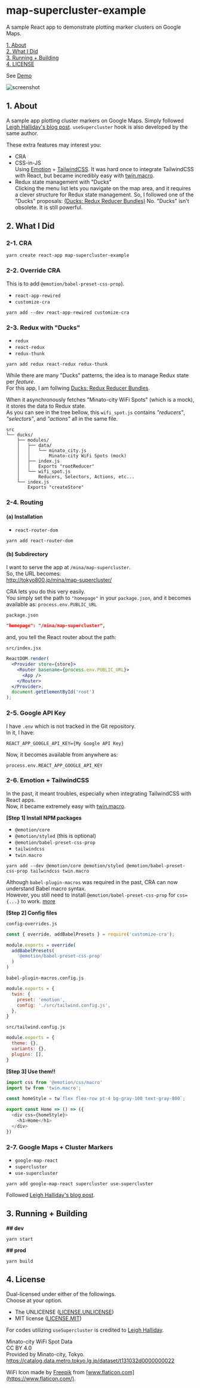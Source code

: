 # map-supercluster-example

A sample React app to demonstrate plotting marker clusters on Google Maps.

[1. About](#about)  
[2. What I Did](#what)  
[3. Running + Building](#run-build)  
[4. LICENSE](#license)  

See [Demo](http://tokyo800.jp/mina/map-supercluster/)

![screenshot](screenshot.jpg "Screenshot")


<a id="about"></a>
## 1. About

A sample app plotting cluster markers on Google Maps.
Simply followed [Leigh Halliday's blog post](https://www.leighhalliday.com/google-maps-clustering).
`useSupercluster` hook is also developed by the same author.

These extra features may interest you:

- CRA
- CSS-in-JS  
Using [Emotion](https://github.com/emotion-js/emotion) + [TailwindCSS](https://github.com/tailwindlabs/tailwindcss).
It was hard once to integrate TailwindCSS with React,
but became incredibly easy with
[twin.macro](https://github.com/ben-rogerson/twin.macro).
- Redux state management with "Ducks"  
Clicking the menu list lets you navigate on the map area,
and it requires a clever structure for Redux state management.
So, I followed one of the "Ducks" proposals: [(Ducks: Redux Reducer Bundles)](https://github.com/erikras/ducks-modular-redux)
No. "Ducks" isn't obsolete. It is still powerful.


<a id="what"></a>
## 2. What I Did

### 2-1. CRA

```shell
yarn create react-app map-supercluster-example
```

### 2-2. Override CRA

This is to add `@emotion/babel-preset-css-prop`).

- `react-app-rewired`
- `customize-cra`

```shell
yarn add --dev react-app-rewired customize-cra
```

### 2-3. Redux with "Ducks"

- `redux`
- `react-redux`
- `redux-thunk`

```shell
yarn add redux react-redux redux-thunk
```

While there are many "Ducks" patterns, the idea is to manage Redux state per *feature*.  
For this app, I am follwing
[Ducks: Redux Reducer Bundles](https://github.com/erikras/ducks-modular-redux).

When it asynchronously fetches "Minato-city WiFi Spots" (which is a mock),
it stores the data to Redux state.  
As you can see in the tree bellow,
this `wifi_spot.js` contains *"reducers"*, *"selectors"*, and *"actions"* all in the same file.

```
src
└── ducks/
    ├── modules/
    │   ├── data/
    │   │   └── minato_city.js
    │   │       Minato-city WiFi Spots (mock)
    │   ├── index.js
    │   │   Exports "rootReducer"
    │   └── wifi_spot.js
    │       Reducers, Selectors, Actions, etc...
    └── index.js
        Exports "createStore"
```


### 2-4. Routing

#### (a) Installation

- `react-router-dom`

```shell
yarn add react-router-dom
```

#### (b) Subdirectory

I want to serve the app at `/mina/map-supercluster`.  
So, the URL becomes:  
http://tokyo800.jp/mina/map-supercluster/

CRA lets you do this very easily.  
You simply set the path to `"homepage"` in your `package.json`,
and it becomes available as: `process.env.PUBLIC_URL`

`package.json`
```json
"homepage": "/mina/map-supercluster",
```

and, you tell the React router about the path:

`src/index.jsx`
```jsx
ReactDOM.render(
  <Provider store={store}>
    <Router basename={process.env.PUBLIC_URL}>
      <App />
    </Router>
  </Provider>,
  document.getElementById('root')
);
```


### 2-5. Google API Key

I have `.env` which is not tracked in the Git repository.  
In it, I have:

```
REACT_APP_GOOGLE_API_KEY={My Google API Key}
```

Now, it becomes available from anywhere as:
```
process.env.REACT_APP_GOOGLE_API_KEY
```


### 2-6. Emotion + TailwindCSS

In the past, it meant troubles, especially when integrating TailwindCSS with React apps.  
Now, it became extremely easy with [twin.macro](https://github.com/ben-rogerson/twin.macro).

**[Step 1] Install NPM packages**  

- `@emotion/core`
- `@emotion/styled` (this is optional)
- `@emotion/babel-preset-css-prop`
- `tailwindcss`
- `twin.macro`

```shell
yarn add --dev @emotion/core @emotion/styled @emotion/babel-preset-css-prop tailwindcss twin.macro
```

Although `babel-plugin-macros` was required in the past, CRA can now understand Babel macro syntax.  
However, you still need to install `@emotion/babel-preset-css-prop` for `css={...}` to work.
[more](https://github.com/emotion-js/emotion/issues/1237)


**[Step 2] Config files**  

`config-overrides.js`
```js
const { override, addBabelPresets } = require('customize-cra');

module.exports = override(
  addBabelPresets(
    '@emotion/babel-preset-css-prop'
  )
)
```

`babel-plugin-macros.config.js`
```js
module.exports = {
  twin: {
    preset: 'emotion',
    config: './src/tailwind.config.js',
  },
}
```

`src/tailwind.config.js`
```js
module.exports = {
  theme: {},
  variants: {},
  plugins: [],
}
```

**[Step 3] Use them!!**  

```js
import css from '@emotion/css/macro'
import tw from 'twin.macro';

const homeStyle = tw`flex flex-row pt-4 bg-gray-100 text-gray-800`;

export const Home => () => ({
  <div css={homeStyle}>
    <h1>Home</h1>
  </div>
})
```


### 2-7. Google Maps + Cluster Markers

- `google-map-react`
- `supercluster`
- `use-supercluster`

```shell
yarn add google-map-react supercluster use-supercluster
```

Followed [Leigh Halliday's blog post](https://www.leighhalliday.com/google-maps-clustering).


<a id="run-build"></a>
## 3. Running + Building

**## dev**

```shell
yarn start
```

**## prod**

```shell
yarn build
```


<a id="license"></a>
## 4. License

Dual-licensed under either of the followings.  
Choose at your option.

- The UNLICENSE ([LICENSE.UNLICENSE](LICENSE.UNLICENSE))
- MIT license ([LICENSE.MIT](LICENSE.MIT))

For codes utilizing `useSupercluster` is credited to [Leigh Halliday](https://www.leighhalliday.com/google-maps-clustering).

Minato-city WiFi Spot Data  
CC BY 4.0  
Provided by Minato-city, Tokyo.  
https://catalog.data.metro.tokyo.lg.jp/dataset/t131032d0000000022

WiFi Icon made by [Freepik](https://www.flaticon.com/authors/freepik) from [www.flaticon.com](https://www.flaticon.com/).
